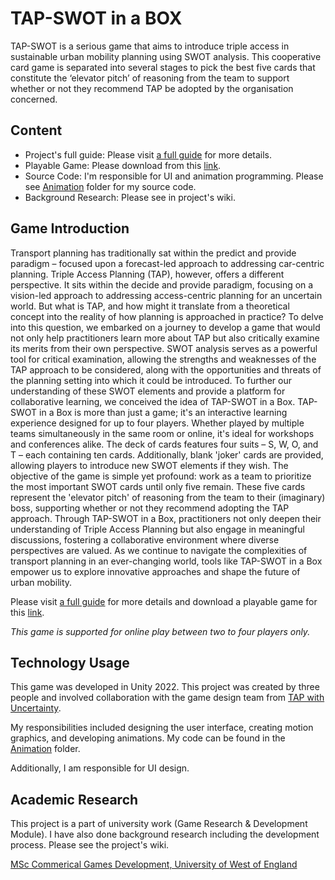 # TAP-SWOT in a BOX
TAP-SWOT is a serious game that aims to introduce triple access in sustainable urban mobility planning using SWOT analysis. This cooperative card game is separated into several stages to pick the best five cards that constitute the ‘elevator pitch’ of reasoning from the team to support whether or not they recommend TAP be adopted by the organisation concerned.

## Content
* Project's full guide: Please visit [a full guide](https://uwe-repository.worktribe.com/OutputFile/10880216) for more details.
* Playable Game: Please download from this [link](https://uwe-repository.worktribe.com/OutputFile/10905227).
* Source Code: I'm responsible for UI and animation programming. Please see [Animation](https://github.com/vincentvason/TapSwot/tree/main/Assets/Scripts/Animation) folder for my source code.
* Background Research: Please see in project's wiki.

## Game Introduction
Transport planning has traditionally sat within the predict and provide paradigm – focused upon a forecast-led approach to addressing car-centric planning. Triple Access Planning (TAP), however, offers a different perspective. It sits within the decide and provide paradigm, focusing on a vision-led approach to addressing access-centric planning for an uncertain world.
But what is TAP, and how might it translate from a theoretical concept into the reality of how planning is approached in practice? To delve into this question, we embarked on a journey to develop a game that would not only help practitioners learn more about TAP but also critically examine its merits from their own perspective.
SWOT analysis serves as a powerful tool for critical examination, allowing the strengths and weaknesses of the TAP approach to be considered, along with the opportunities and threats of the planning setting into which it could be introduced. To further our understanding of these SWOT elements and provide a platform for collaborative learning, we conceived the idea of TAP-SWOT in a Box.
TAP-SWOT in a Box is more than just a game; it's an interactive learning experience designed for up to four players. Whether played by multiple teams simultaneously in the same room or online, it's ideal for workshops and conferences alike. The deck of cards features four suits – S, W, O, and T – each containing ten cards. Additionally, blank 'joker' cards are provided, allowing players to introduce new SWOT elements if they wish.
The objective of the game is simple yet profound: work as a team to prioritize the most important SWOT cards until only five remain. These five cards represent the 'elevator pitch' of reasoning from the team to their (imaginary) boss, supporting whether or not they recommend adopting the TAP approach.
Through TAP-SWOT in a Box, practitioners not only deepen their understanding of Triple Access Planning but also engage in meaningful discussions, fostering a collaborative environment where diverse perspectives are valued. As we continue to navigate the complexities of transport planning in an ever-changing world, tools like TAP-SWOT in a Box empower us to explore innovative approaches and shape the future of urban mobility.

Please visit [a full guide](https://uwe-repository.worktribe.com/OutputFile/10880216) for more details and download a playable game for this [link](https://uwe-repository.worktribe.com/OutputFile/10905227).

*This game is supported for online play between two to four players only.*

## Technology Usage
This game was developed in Unity 2022. This project was created by three people and involved collaboration with the game design team from [TAP with Uncertainty](https://www.tapforuncertainty.eu/).

My responsibilities included designing the user interface, creating motion graphics, and developing animations. My code can be found in the [Animation](https://github.com/vincentvason/TapSwot/tree/main/Assets/Scripts/Animation) folder.

Additionally, I am responsible for UI design.

## Academic Research
This project is a part of university work (Game Research & Development Module). I have also done background research including the development process.
Please see the project's wiki.

[MSc Commerical Games Development, University of West of England](https://info.uwe.ac.uk/programmes/displayentry.asp?code=I60012&rp=listEntry.asp)
